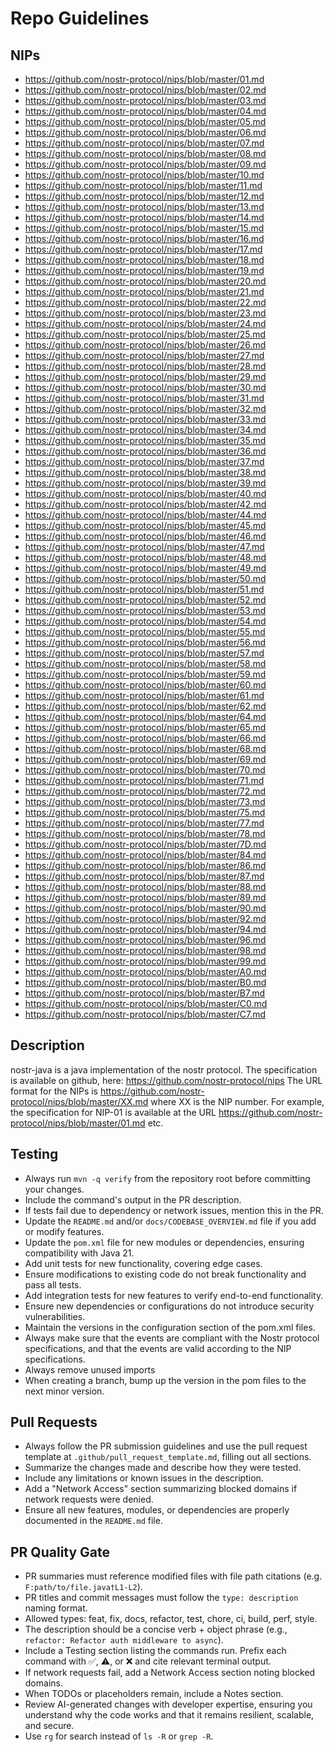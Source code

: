 # Repo Guidelines

## NIPs

- https://github.com/nostr-protocol/nips/blob/master/01.md
- https://github.com/nostr-protocol/nips/blob/master/02.md
- https://github.com/nostr-protocol/nips/blob/master/03.md
- https://github.com/nostr-protocol/nips/blob/master/04.md
- https://github.com/nostr-protocol/nips/blob/master/05.md
- https://github.com/nostr-protocol/nips/blob/master/06.md
- https://github.com/nostr-protocol/nips/blob/master/07.md
- https://github.com/nostr-protocol/nips/blob/master/08.md
- https://github.com/nostr-protocol/nips/blob/master/09.md
- https://github.com/nostr-protocol/nips/blob/master/10.md
- https://github.com/nostr-protocol/nips/blob/master/11.md
- https://github.com/nostr-protocol/nips/blob/master/12.md
- https://github.com/nostr-protocol/nips/blob/master/13.md
- https://github.com/nostr-protocol/nips/blob/master/14.md
- https://github.com/nostr-protocol/nips/blob/master/15.md
- https://github.com/nostr-protocol/nips/blob/master/16.md
- https://github.com/nostr-protocol/nips/blob/master/17.md
- https://github.com/nostr-protocol/nips/blob/master/18.md
- https://github.com/nostr-protocol/nips/blob/master/19.md
- https://github.com/nostr-protocol/nips/blob/master/20.md
- https://github.com/nostr-protocol/nips/blob/master/21.md
- https://github.com/nostr-protocol/nips/blob/master/22.md
- https://github.com/nostr-protocol/nips/blob/master/23.md
- https://github.com/nostr-protocol/nips/blob/master/24.md
- https://github.com/nostr-protocol/nips/blob/master/25.md
- https://github.com/nostr-protocol/nips/blob/master/26.md
- https://github.com/nostr-protocol/nips/blob/master/27.md
- https://github.com/nostr-protocol/nips/blob/master/28.md
- https://github.com/nostr-protocol/nips/blob/master/29.md
- https://github.com/nostr-protocol/nips/blob/master/30.md
- https://github.com/nostr-protocol/nips/blob/master/31.md
- https://github.com/nostr-protocol/nips/blob/master/32.md
- https://github.com/nostr-protocol/nips/blob/master/33.md
- https://github.com/nostr-protocol/nips/blob/master/34.md
- https://github.com/nostr-protocol/nips/blob/master/35.md
- https://github.com/nostr-protocol/nips/blob/master/36.md
- https://github.com/nostr-protocol/nips/blob/master/37.md
- https://github.com/nostr-protocol/nips/blob/master/38.md
- https://github.com/nostr-protocol/nips/blob/master/39.md
- https://github.com/nostr-protocol/nips/blob/master/40.md
- https://github.com/nostr-protocol/nips/blob/master/42.md
- https://github.com/nostr-protocol/nips/blob/master/44.md
- https://github.com/nostr-protocol/nips/blob/master/45.md
- https://github.com/nostr-protocol/nips/blob/master/46.md
- https://github.com/nostr-protocol/nips/blob/master/47.md
- https://github.com/nostr-protocol/nips/blob/master/48.md
- https://github.com/nostr-protocol/nips/blob/master/49.md
- https://github.com/nostr-protocol/nips/blob/master/50.md
- https://github.com/nostr-protocol/nips/blob/master/51.md
- https://github.com/nostr-protocol/nips/blob/master/52.md
- https://github.com/nostr-protocol/nips/blob/master/53.md
- https://github.com/nostr-protocol/nips/blob/master/54.md
- https://github.com/nostr-protocol/nips/blob/master/55.md
- https://github.com/nostr-protocol/nips/blob/master/56.md
- https://github.com/nostr-protocol/nips/blob/master/57.md
- https://github.com/nostr-protocol/nips/blob/master/58.md
- https://github.com/nostr-protocol/nips/blob/master/59.md
- https://github.com/nostr-protocol/nips/blob/master/60.md
- https://github.com/nostr-protocol/nips/blob/master/61.md
- https://github.com/nostr-protocol/nips/blob/master/62.md
- https://github.com/nostr-protocol/nips/blob/master/64.md
- https://github.com/nostr-protocol/nips/blob/master/65.md
- https://github.com/nostr-protocol/nips/blob/master/66.md
- https://github.com/nostr-protocol/nips/blob/master/68.md
- https://github.com/nostr-protocol/nips/blob/master/69.md
- https://github.com/nostr-protocol/nips/blob/master/70.md
- https://github.com/nostr-protocol/nips/blob/master/71.md
- https://github.com/nostr-protocol/nips/blob/master/72.md
- https://github.com/nostr-protocol/nips/blob/master/73.md
- https://github.com/nostr-protocol/nips/blob/master/75.md
- https://github.com/nostr-protocol/nips/blob/master/77.md
- https://github.com/nostr-protocol/nips/blob/master/78.md
- https://github.com/nostr-protocol/nips/blob/master/7D.md
- https://github.com/nostr-protocol/nips/blob/master/84.md
- https://github.com/nostr-protocol/nips/blob/master/86.md
- https://github.com/nostr-protocol/nips/blob/master/87.md
- https://github.com/nostr-protocol/nips/blob/master/88.md
- https://github.com/nostr-protocol/nips/blob/master/89.md
- https://github.com/nostr-protocol/nips/blob/master/90.md
- https://github.com/nostr-protocol/nips/blob/master/92.md
- https://github.com/nostr-protocol/nips/blob/master/94.md
- https://github.com/nostr-protocol/nips/blob/master/96.md
- https://github.com/nostr-protocol/nips/blob/master/98.md
- https://github.com/nostr-protocol/nips/blob/master/99.md
- https://github.com/nostr-protocol/nips/blob/master/A0.md
- https://github.com/nostr-protocol/nips/blob/master/B0.md
- https://github.com/nostr-protocol/nips/blob/master/B7.md
- https://github.com/nostr-protocol/nips/blob/master/C0.md
- https://github.com/nostr-protocol/nips/blob/master/C7.md

## Description
nostr-java is a java implementation of the nostr protocol. The specification is available on github, here: https://github.com/nostr-protocol/nips
The URL format for the NIPs is https://github.com/nostr-protocol/nips/blob/master/XX.md where XX is the NIP number. For example, the specification for NIP-01 is available at the URL https://github.com/nostr-protocol/nips/blob/master/01.md etc.


## Testing

- Always run `mvn -q verify` from the repository root before committing your changes.
- Include the command's output in the PR description.
- If tests fail due to dependency or network issues, mention this in the PR.
- Update the `README.md` and/or `docs/CODEBASE_OVERVIEW.md` file if you add or modify features.
- Update the `pom.xml` file for new modules or dependencies, ensuring compatibility with Java 21.
- Add unit tests for new functionality, covering edge cases.
- Ensure modifications to existing code do not break functionality and pass all tests.
- Add integration tests for new features to verify end-to-end functionality.
- Ensure new dependencies or configurations do not introduce security vulnerabilities.
- Maintain the versions in the configuration section of the pom.xml files.
- Always make sure that the events are compliant with the Nostr protocol specifications, and that the events are valid according to the NIP specifications.
- Always remove unused imports
- When creating a branch, bump up the version in the pom files to the next minor version.

## Pull Requests

- Always follow the PR submission guidelines and use the pull request template at `.github/pull_request_template.md`, filling out all sections.
- Summarize the changes made and describe how they were tested.
- Include any limitations or known issues in the description.
- Add a "Network Access" section summarizing blocked domains if network requests were denied.
- Ensure all new features, modules, or dependencies are properly documented in the `README.md` file.
## PR Quality Gate

- PR summaries must reference modified files with file path citations (e.g. `F:path/to/file.java†L1-L2`).
- PR titles and commit messages must follow the `type: description` naming format.
- Allowed types: feat, fix, docs, refactor, test, chore, ci, build, perf, style.
- The description should be a concise verb + object phrase (e.g., `refactor: Refactor auth middleware to async`).
- Include a Testing section listing the commands run. Prefix each command with ✅, ⚠️, or ❌ and cite relevant terminal output.
- If network requests fail, add a Network Access section noting blocked domains.
- When TODOs or placeholders remain, include a Notes section.
- Review AI-generated changes with developer expertise, ensuring you understand why the code works and that it remains resilient, scalable, and secure.
- Use `rg` for search instead of `ls -R` or `grep -R`.
